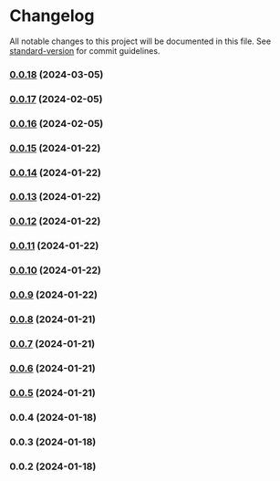 # Changelog

All notable changes to this project will be documented in this file. See [standard-version](https://github.com/conventional-changelog/standard-version) for commit guidelines.

### [0.0.18](https://github.com/TJNYL/NVSBot/compare/v0.0.14...v0.0.18) (2024-03-05)

### [0.0.17](https://github.com/TJNYL/NVSBot/compare/v0.0.14...v0.0.17) (2024-02-05)

### [0.0.16](https://github.com/TJNYL/NVSBot/compare/v0.0.14...v0.0.16) (2024-02-05)

### [0.0.15](https://github.com/TJNYL/NVSBot/compare/v0.0.14...v0.0.15) (2024-01-22)

### [0.0.14](https://github.com/TJNYL/NVSBot/compare/v0.0.13...v0.0.14) (2024-01-22)

### [0.0.13](https://github.com/TJNYL/NVSBot/compare/v0.0.12...v0.0.13) (2024-01-22)

### [0.0.12](https://github.com/TJNYL/NVSBot/compare/v0.0.10...v0.0.12) (2024-01-22)

### [0.0.11](https://github.com/TJNYL/NVSBot/compare/v0.0.10...v0.0.11) (2024-01-22)

### [0.0.10](https://github.com/TJNYL/NVSBot/compare/v0.0.9...v0.0.10) (2024-01-22)

### [0.0.9](https://github.com/TJNYL/NVSBot/compare/v0.0.8...v0.0.9) (2024-01-22)

### [0.0.8](https://github.com/TJNYL/NVSBot/compare/v0.0.6...v0.0.8) (2024-01-21)

### [0.0.7](https://github.com/TJNYL/NVSBot/compare/v0.0.6...v0.0.7) (2024-01-21)

### [0.0.6](https://github.com/TJNYL/NVSBot/compare/v0.0.4...v0.0.6) (2024-01-21)

### [0.0.5](https://github.com/TJNYL/NVSBot/compare/v0.0.4...v0.0.5) (2024-01-21)

### 0.0.4 (2024-01-18)

### 0.0.3 (2024-01-18)

### 0.0.2 (2024-01-18)
